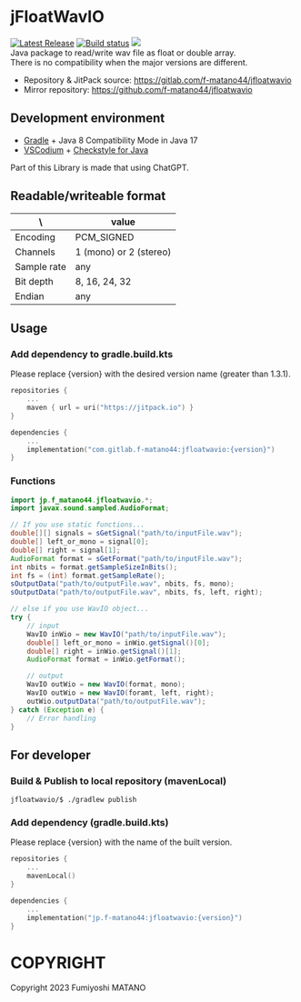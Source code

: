 # jFloatWavIO
[![Latest Release](https://gitlab.com/f-matano44/jfloatwavio/-/badges/release.svg)](https://gitlab.com/f-matano44/jfloatwavio/-/releases) [![Build status](https://gitlab.com/f-matano44/jfloatwavio/badges/main/pipeline.svg)](https://gitlab.com/f-matano44/jfloatwavio/-/jobs) [![](https://jitpack.io/v/com.gitlab.f-matano44/jfloatwavio.svg)](https://jitpack.io/#com.gitlab.f-matano44/jfloatwavio)<br>
Java package to read/write wav file as float or double array. <br>
There is no compatibility when the major versions are different.


* Repository & JitPack source: https://gitlab.com/f-matano44/jfloatwavio
* Mirror repository: https://github.com/f-matano44/jfloatwavio


## Development environment
* [Gradle](https://gradle.org/) + Java 8 Compatibility Mode in Java 17
* [VSCodium](https://github.com/VSCodium/vscodium) + [Checkstyle for Java](https://github.com/jdneo/vscode-checkstyle)

Part of this Library is made that using ChatGPT.


## Readable/writeable format
| \ |value|
|---|-----|
|Encoding|PCM_SIGNED|
|Channels|1 (mono) or 2 (stereo)|
|Sample rate|any|
|Bit depth|8, 16, 24, 32|
|Endian|any|


## Usage
### Add dependency to gradle.build.kts
Please replace {version} with the desired version name (greater than 1.3.1).
```kotlin
repositories {
    ...
    maven { url = uri("https://jitpack.io") }
}

dependencies {
    ...
    implementation("com.gitlab.f-matano44:jfloatwavio:{version}")
}
```

### Functions
```Java
import jp.f_matano44.jfloatwavio.*;
import javax.sound.sampled.AudioFormat;

// If you use static functions...
double[][] signals = sGetSignal("path/to/inputFile.wav");
double[] left_or_mono = signal[0];
double[] right = signal[1];
AudioFormat format = sGetFormat("path/to/inputFile.wav");
int nbits = format.getSampleSizeInBits();
int fs = (int) format.getSampleRate();
sOutputData("path/to/outputFile.wav", nbits, fs, mono);
sOutputData("path/to/outputFile.wav", nbits, fs, left, right);

// else if you use WavIO object...
try {
    // input
    WavIO inWio = new WavIO("path/to/inputFile.wav");
    double[] left_or_mono = inWio.getSignal()[0];
    double[] right = inWio.getSignal()[1];
    AudioFormat format = inWio.getFormat();

    // output
    WavIO outWio = new WavIO(format, mono);
    WavIO outWio = new WavIO(foramt, left, right);
    outWio.outputData("path/to/outputFile.wav");
} catch (Exception e) {
    // Error handling
}
```


## For developer
### Build & Publish to local repository (mavenLocal)
```SH
jfloatwavio/$ ./gradlew publish
```

### Add dependency (gradle.build.kts)
Please replace {version} with the name of the built version.
```kotlin
repositories {
    ...
    mavenLocal()
}

dependencies {
    ...
    implementation("jp.f-matano44:jfloatwavio:{version}")
}
```


# COPYRIGHT
Copyright 2023 Fumiyoshi MATANO<br>
